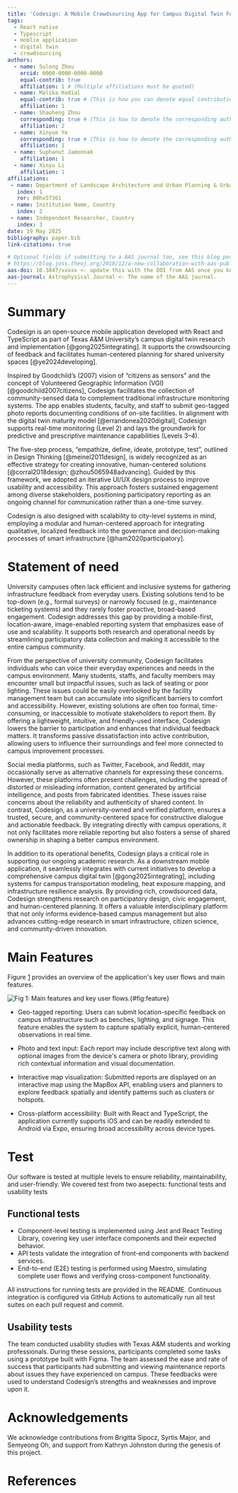 ```yaml
---
title: 'Codesign: A Mobile Crowdsourcing App for Campus Digital Twin Feedback'
tags:
  - React native
  - Typescript
  - moblie application
  - digital twin
  - crowdsourcing
authors:
  - name: Sulong Zhou
    orcid: 0000-0000-0000-0000
    equal-contrib: true
    affiliation: 1 # (Multiple affiliations must be quoted)
  - name: Malika Kodial
    equal-contrib: true # (This is how you can denote equal contributions between multiple authors)
    affiliation: 1
  - name: Shaoheng Zhou
    corresponding: true # (This is how to denote the corresponding author)
    affiliation: 2
  - name: Xinyue Ye
    corresponding: true # (This is how to denote the corresponding author)
    affiliation: 1
  - name: Suphanut Jamonnak
    affiliation: 1
  - name: Xinyu Li
    affiliation: 1
affiliations:
 - name: Department of Landscape Architecture and Urban Planning & Urban Artificial Intelligence Lab,Texas A&M University
   index: 1
   ror: 00hx57361
 - name: Institution Name, Country
   index: 2
 - name: Independent Researcher, Country
   index: 3
date: 19 May 2025
bibliography: paper.bib
link-citations: true

# Optional fields if submitting to a AAS journal too, see this blog post:
# https://blog.joss.theoj.org/2018/12/a-new-collaboration-with-aas-publishing
aas-doi: 10.3847/xxxxx <- update this with the DOI from AAS once you know it.
aas-journal: Astrophysical Journal <- The name of the AAS journal.
---
```


# Summary

Codesign is an open-source mobile application developed with React and TypeScript as part of Texas A\&M University’s campus digital twin research and implementation [@gong2025integrating]. It supports the crowdsourcing of feedback and facilitates human-centered planning for shared university spaces [@ye2024developing]. 

Inspired by Goodchild’s (2007) vision of “citizens as sensors” and the concept of Volunteered Geographic Information (VGI) [@goodchild2007citizens], Codesign facilitates the collection of community-sensed data to complement traditional infrastructure monitoring systems. The app enables students, faculty, and staff to submit geo-tagged photo reports documenting conditions of on-site facilities. In alignment with the digital twin maturity model [@errandonea2020digital], Codesign supports real-time monitoring (Level 2) and lays the groundwork for predictive and prescriptive maintenance capabilities (Levels 3–4). 

The five-step process, “empathize, define, ideate, prototype, test”, outlined in Design Thinking [@meinel2011design], is widely recognized as an effective strategy for creating innovative, human-centered solutions [@corral2018design; @zhou5065948advancing]. Guided by this framework, we adopted an iterative UI/UX design process to improve usability and accessibility. This approach fosters sustained engagement among diverse stakeholders, positioning participatory reporting as an ongoing channel for communication rather than a one-time survey.

Codesign is also designed with scalability to city-level systems in mind, employing a modular and human-centered approach for integrating qualitative, localized feedback into the governance and decision-making processes of smart infrastructure [@ham2020participatory].

# Statement of need

University campuses often lack efficient and inclusive systems for gathering infrastructure feedback from everyday users. Existing solutions tend to be top-down (e.g., formal surveys) or narrowly focused (e.g., maintenance ticketing systems) and they rarely foster proactive, broad-based engagement. Codesign addresses this gap by providing a mobile-first, location-aware, image-enabled reporting system that emphasizes ease of use and scalability. It supports both research and operational needs by streamlining participatory data collection and making it accessible to the entire campus community.

From the perspective of university community, Codesign facilitates individuals who can voice their everyday experiences and needs in the campus environment. Many students, staffs, and faculty members may encounter small but impactful issues, such as lack of seating or poor lighting. These issues could be easily overlooked by the facility management team but can accumulate into significant barriers to comfort and accessibility. However, existing solutions are often too formal, time-consuming, or inaccessible to motivate stakeholders to report them. By offering a lightweight, intuitive, and friendly-used interface, Codesign lowers the barrier to participation and enhances that individual feedback matters. It transforms passive dissatisfaction into active contribution, allowing users to influence their surroundings and feel more connected to campus improvement processes.

Social media platforms, such as Twitter, Facebook, and Reddit, may occasionally serve as alternative channels for expressing these concerns. However, these platforms often present challenges, including the spread of distorted or misleading information, content generated by artificial intelligence, and posts from fabricated identities. These issues raise concerns about the reliability and authenticity of shared content. In contrast, Codesign, as a university-owned and verified platform, ensures a trusted, secure, and community-centered space for constructive dialogue and actionable feedback. By integrating directly with campus operations, it not only facilitates more reliable reporting but also fosters a sense of shared ownership in shaping a better campus environment.

In addition to its operational benefits, Codesign plays a critical role in supporting our ongoing academic research. As a downstream mobile application, it seamlessly integrates with current initiatives to develop a comprehensive campus digital twin [@gong2025integrating], including systems for campus transportation modeling, heat exposure mapping, and infrastructure resilience analysis. By providing rich, crowdsourced data, Codesign strengthens research on participatory design, civic engagement, and human-centered planning. It offers a valuable interdisciplinary platform that not only informs evidence-based campus management but also advances cutting-edge research in smart infrastructure, citizen science, and community-driven innovation.


# Main Features

Figure [1](#fig:feature)  provides an overview of the application's key user flows and main features.

![Fig 1: Main features and key user flows.](Features_Flows.png){#fig:feature}

- Geo-tagged reporting: Users can submit location-specific feedback on campus infrastructure such as benches, lighting, and signage. This feature enables the system to capture spatially explicit, human-centered observations in real time.

- Photo and text input: Each report may include descriptive text along with optional images from the device's camera or photo library, providing rich contextual information and visual documentation.

- Interactive map visualization: Submitted reports are displayed on an interactive map using the MapBox API, enabling users and planners to explore feedback spatially and identify patterns such as clusters or hotspots.

- Cross-platform accessibility: Built with React and TypeScript, the application currently supports iOS and can be readily extended to Android via Expo, ensuring broad accessibility across device types.

# Test
Our software is tested at multiple levels to ensure reliability, maintainability, and user-friendly. We covered test from two asepects: functional tests and usability tests

## Functional tests
- Component-level testing is implemented using Jest and React Testing Library, covering key user interface components and their expected behavior.
- API tests validate the integration of front-end components with backend services.
- End-to-end (E2E) testing is performed using Maestro, simulating complete user flows and verifying cross-component functionality.

All instructions for running tests are provided in the README. Continuous integration is configured via GitHub Actions to automatically run all test suites on each pull request and commit.

## Usability tests

The team conducted usability studies with Texas A\&M students and working professionals. During these sessions, participants completed some tasks using a prototype built with Figma. The team assessed the ease and rate of success that participants had submitting and viewing maintenance reports about issues they have experienced on campus. These feedbacks were used to understand Codesign’s strengths and weaknesses and improve upon it.

# Acknowledgements

We acknowledge contributions from Brigitta Sipocz, Syrtis Major, and Semyeong
Oh, and support from Kathryn Johnston during the genesis of this project.

# References